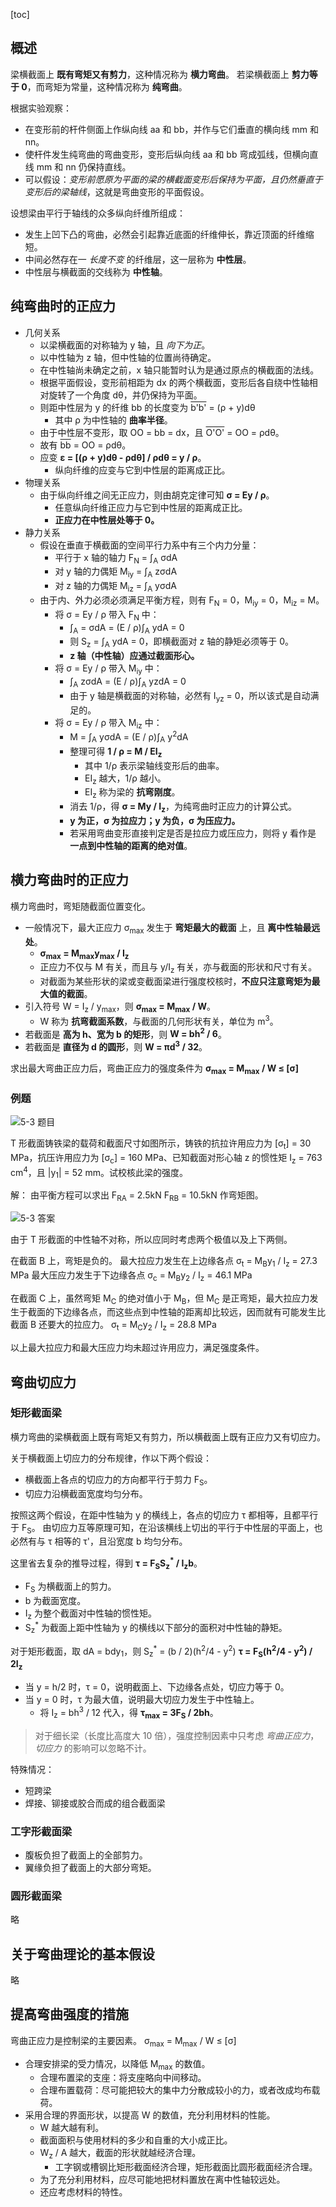 [toc]

## 概述

梁横截面上 **既有弯矩又有剪力**，这种情况称为 **横力弯曲**。
若梁横截面上 **剪力等于 0**，而弯矩为常量，这种情况称为 **纯弯曲**。

根据实验观察：

- 在变形前的杆件侧面上作纵向线 aa 和 bb，并作与它们垂直的横向线 mm 和 nn。
- 使杆件发生纯弯曲的弯曲变形，变形后纵向线 aa 和 bb 弯成弧线，但横向直线 mm 和 nn 仍保持直线。
- 可以假设：*变形前愿原为平面的梁的横截面变形后保持为平面，且仍然垂直于变形后的梁轴线*，这就是弯曲变形的平面假设。

设想梁由平行于轴线的众多纵向纤维所组成：

- 发生上凹下凸的弯曲，必然会引起靠近底面的纤维伸长，靠近顶面的纤维缩短。
- 中间必然存在一 *长度不变* 的纤维层，这一层称为 **中性层**。
- 中性层与横截面的交线称为 **中性轴**。

## 纯弯曲时的正应力

- 几何关系
    - 以梁横截面的对称轴为 y 轴，且 *向下为正*。
    - 以中性轴为 z 轴，但中性轴的位置尚待确定。
    - 在中性轴尚未确定之前，x 轴只能暂时认为是通过原点的横截面的法线。
    - 根据平面假设，变形前相距为 dx 的两个横截面，变形后各自绕中性轴相对旋转了一个角度 d&theta;，并仍保持为平面。
    - 则距中性层为 y 的纤维 bb 的长度变为 <span style="text-decoration:overline">b'b'</span> = (&rho; + y)d&theta;
        - 其中 &rho; 为中性轴的 **曲率半径**。
    - 由于中性层不变形，取 OO = bb = dx，且 <span style="text-decoration:overline">O'O'</span> = OO = &rho;d&theta;。
    - 故有 <span style="text-decoration:overline">bb</span> = OO = &rho;d&theta;。
    - 应变 **&epsilon; = [(&rho; + y)d&theta; - &rho;d&theta;] / &rho;d&theta; = y / &rho;**。
        - 纵向纤维的应变与它到中性层的距离成正比。
- 物理关系
    - 由于纵向纤维之间无正应力，则由胡克定律可知 **&sigma; = Ey / &rho;**。
        - 任意纵向纤维正应力与它到中性层的距离成正比。
        - **正应力在中性层处等于 0。**
- 静力关系
    - 假设在垂直于横截面的空间平行力系中有三个内力分量：
        - 平行于 x 轴的轴力 F<sub>N</sub> = &int;<sub>A</sub> &sigma;dA
        - 对 y 轴的力偶矩 M<sub>iy</sub> = &int;<sub>A</sub> z&sigma;dA
        - 对 z 轴的力偶矩 M<sub>iz</sub> = &int;<sub>A</sub> y&sigma;dA
    - 由于内、外力必须必须满足平衡方程，则有 F<sub>N</sub> = 0，M<sub>iy</sub> = 0，M<sub>iz</sub> = M。
        - 将 &sigma; = Ey / &rho; 带入 F<sub>N</sub> 中：
            - &int;<sub>A</sub> = &sigma;dA = (E / &rho;)&int;<sub>A</sub> ydA = 0
            - 则 S<sub>z</sub> = &int;<sub>A</sub> ydA = 0，即横截面对 z 轴的静矩必须等于 0。
            - **z 轴（中性轴）应通过截面形心。**
        - 将 &sigma; = Ey / &rho; 带入 M<sub>iy</sub> 中：
            - &int;<sub>A</sub> z&sigma;dA = (E / &rho;)&int;<sub>A</sub> yzdA = 0
            - 由于 y 轴是横截面的对称轴，必然有 I<sub>yz</sub> = 0，所以该式是自动满足的。
        - 将 &sigma; = Ey / &rho; 带入 M<sub>iz</sub> 中：
            - M = &int;<sub>A</sub> y&sigma;dA = (E / &rho;)&int;<sub>A</sub> y<sup>2</sup>dA
            - 整理可得 **1 / &rho; = M / EI<sub>z</sub>**
                - 其中 1/&rho; 表示梁轴线变形后的曲率。
                - EI<sub>z</sub> 越大，1/&rho; 越小。
                - EI<sub>z</sub> 称为梁的 **抗弯刚度**。
            - 消去 1/&rho;，得 **&sigma; = My / I<sub>z</sub>**，为纯弯曲时正应力的计算公式。
            - **y 为正，&sigma; 为拉应力；y 为负，&sigma; 为压应力。**
            - 若采用弯曲变形直接判定是否是拉应力或压应力，则将 y 看作是 **一点到中性轴的距离的绝对值**。

## 横力弯曲时的正应力

横力弯曲时，弯矩随截面位置变化。

- 一般情况下，最大正应力 &sigma;<sub>max</sub> 发生于 **弯矩最大的截面** 上，且 **离中性轴最远处**。
    - **&sigma;<sub>max</sub> = M<sub>max</sub>y<sub>max</sub> / I<sub>z</sub>**
    - 正应力不仅与 M 有关，而且与 y/I<sub>z</sub> 有关，亦与截面的形状和尺寸有关。
    - 对截面为某些形状的梁或变截面梁进行强度校核时，**不应只注意弯矩为最大值的截面**。
- 引入符号 W = I<sub>z</sub> / y<sub>max</sub>，则 **&sigma;<sub>max</sub> = M<sub>max</sub> / W**。
    - W 称为 **抗弯截面系数**，与截面的几何形状有关，单位为 m<sup>3</sup>。
- 若截面是 **高为 h、宽为 b 的矩形**，则 **W = bh<sup>2</sup> / 6**。
- 若截面是 **直径为 d 的圆形**，则 **W = &pi;d<sup>3</sup> / 32**。

求出最大弯曲正应力后，弯曲正应力的强度条件为
**&sigma;<sub>max</sub> = M<sub>max</sub> / W &le; [&sigma;]**

### 例题

![5-3 题目](http://oxnec2zdn.bkt.clouddn.com/mechanicofmaterials/5-3timu.PNG)

T 形截面铸铁梁的载荷和截面尺寸如图所示，铸铁的抗拉许用应力为 [&sigma;<sub>t</sub>] = 30 MPa，抗压许用应力为 [&sigma;<sub>c</sub>] = 160 MPa、已知截面对形心轴 z 的惯性矩 I<sub>z</sub> = 763 cm<sup>4</sup>，且 |y<sub>1</sub>| = 52 mm。试校核此梁的强度。

解：
由平衡方程可以求出 F<sub>RA</sub> = 2.5kN F<sub>RB</sub> = 10.5kN
作弯矩图。

![5-3 答案](http://oxnec2zdn.bkt.clouddn.com/mechanicofmaterials/5-3daan.PNG)

由于 T 形截面的中性轴不对称，所以应同时考虑两个极值以及上下两侧。

在截面 B 上，弯矩是负的。
最大拉应力发生在上边缘各点 &sigma;<sub>t</sub> = M<sub>B</sub>y<sub>1</sub> / I<sub>z</sub> = 27.3 MPa
最大压应力发生于下边缘各点 &sigma;<sub>c</sub> = M<sub>B</sub>y<sub>2</sub> / I<sub>z</sub> = 46.1 MPa

在截面 C 上，虽然弯矩 M<sub>C</sub> 的绝对值小于 M<sub>B</sub>，但 M<sub>C</sub> 是正弯矩，最大拉应力发生于截面的下边缘各点，而这些点到中性轴的距离却比较远，因而就有可能发生比截面 B 还要大的拉应力。
&sigma;<sub>t</sub> = M<sub>C</sub>y<sub>2</sub> / I<sub>z</sub> = 28.8 MPa

以上最大拉应力和最大压应力均未超过许用应力，满足强度条件。

## 弯曲切应力

### 矩形截面梁

横力弯曲的梁横截面上既有弯矩又有剪力，所以横截面上既有正应力又有切应力。

关于横截面上切应力的分布规律，作以下两个假设：

- 横截面上各点的切应力的方向都平行于剪力 F<sub>S</sub>。
- 切应力沿横截面宽度均匀分布。

按照这两个假设，在距中性轴为 y 的横线上，各点的切应力 &tau; 都相等，且都平行于 F<sub>S</sub>。
由切应力互等原理可知，在沿该横线上切出的平行于中性层的平面上，也必然有与 &tau; 相等的 &tau;'，且沿宽度 b 均匀分布。

这里省去复杂的推导过程，得到 **&tau; = F<sub>S</sub>S<sub>z</sub><sup>*</sup> / I<sub>z</sub>b**。

- F<sub>S</sub> 为横截面上的剪力。
- b 为截面宽度。
- I<sub>z</sub> 为整个截面对中性轴的惯性矩。
- S<sub>z</sub><sup>*</sup> 为截面上距中性轴为 y 的横线以下部分的面积对中性轴的静矩。

对于矩形截面，取 dA = bdy<sub>1</sub>，则
S<sub>z</sub><sup>*</sup> = (b / 2)(h<sup>2</sup>/4 - y<sup>2</sup>)
**&tau; = F<sub>S</sub>(h<sup>2</sup>/4 - y<sup>2</sup>) / 2I<sub>z</sub>**

- 当 y = h/2 时，&tau; = 0，说明截面上、下边缘各点处，切应力等于 0。
- 当 y = 0 时，&tau; 为最大值，说明最大切应力发生于中性轴上。
    - 将 I<sub>z</sub> = bh<sup>3</sup> / 12 代入，得 **&tau;<sub>max</sub> = 3F<sub>S</sub> / 2bh**。

> 对于细长梁（长度比高度大 10 倍），强度控制因素中只考虑 *弯曲正应力*，*切应力* 的影响可以忽略不计。

特殊情况：

- 短跨梁
- 焊接、铆接或胶合而成的组合截面梁

### 工字形截面梁

- 腹板负担了截面上的全部剪力。
- 翼缘负担了截面上的大部分弯矩。

### 圆形截面梁

略

## 关于弯曲理论的基本假设

略

## 提高弯曲强度的措施

弯曲正应力是控制梁的主要因素。
&sigma;<sub>max</sub> = M<sub>max</sub> / W &le; [&sigma;]

- 合理安排梁的受力情况，以降低 M<sub>max</sub> 的数值。
    - 合理布置梁的支座：将支座略向中间移动。
    - 合理布置载荷：尽可能把较大的集中力分散成较小的力，或者改成均布载荷。
- 采用合理的界面形状，以提高 W 的数值，充分利用材料的性能。
    - W 越大越有利。
    - 截面面积与使用材料的多少和自重的大小成正比。
    - W<sub>z</sub> / A 越大，截面的形状就越经济合理。
        - 工字钢或槽钢比矩形截面经济合理，矩形截面比圆形截面经济合理。
    - 为了充分利用材料，应尽可能地把材料置放在离中性轴较远处。
    - 还应考虑材料的特性。
